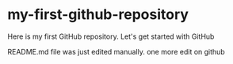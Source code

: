 # my-first-github-repository
Here is my first GitHub repository. Let's get started with GitHub

README.md file was just edited manually. one more edit on github
